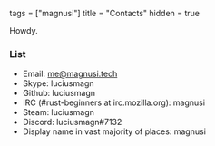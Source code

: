 tags = ["magnusi"]
title = "Contacts"
hidden = true


Howdy.

### List
* Email: me@magnusi.tech
* Skype: luciusmagn
* Github: luciusmagn
* IRC (#rust-beginners at irc.mozilla.org): magnusi
* Steam: luciusmagn
* Discord: luciusmagn#7132
* Display name in vast majority of places: magnusi
